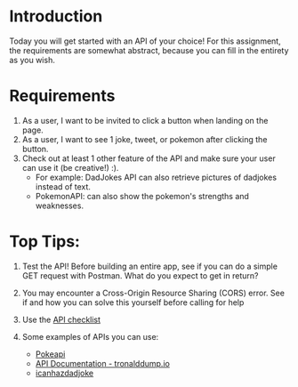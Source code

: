 # Introduction
Today you will get started with an API of your choice! For this assignment,  
the requirements are somewhat abstract, because you can fill in the entirety as you wish.  

# Requirements
1. As a user, I want to be invited to click a button when landing on the page.
2. As a user, I want to see 1 joke, tweet, or pokemon after clicking the button.
3. Check out at least 1 other feature of the API and make sure your user can use it (be creative!) :).
    - For example: DadJokes API can also retrieve pictures of dadjokes instead of text.
    - PokemonAPI: can also show the pokemon's strengths and weaknesses.


# Top Tips:
1. Test the API! Before building an entire app, see if you can do a simple GET request with Postman. What do you expect to get in return?
2. You may encounter a Cross-Origin Resource Sharing (CORS) error. See if and how you can solve this yourself before calling for help
3. Use the [API checklist](https://faq.wincacademy.nl/api-not-working-checklist/)

4. Some examples of APIs you can use:  
   - [Pokeapi](https://pokeapi.co/)
   - [API Documentation - tronalddump.io](https://docs.tronalddump.io/)
   - [icanhazdadjoke](https://icanhazdadjoke.com/api#fetch-a-random-dad-joke)

